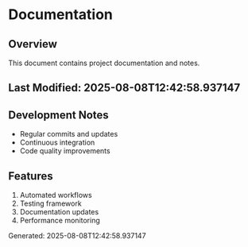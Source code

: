 # Documentation

## Overview
This document contains project documentation and notes.

## Last Modified: 2025-08-08T12:42:58.937147

## Development Notes
- Regular commits and updates
- Continuous integration
- Code quality improvements

## Features
1. Automated workflows
2. Testing framework
3. Documentation updates
4. Performance monitoring

Generated: 2025-08-08T12:42:58.937147
